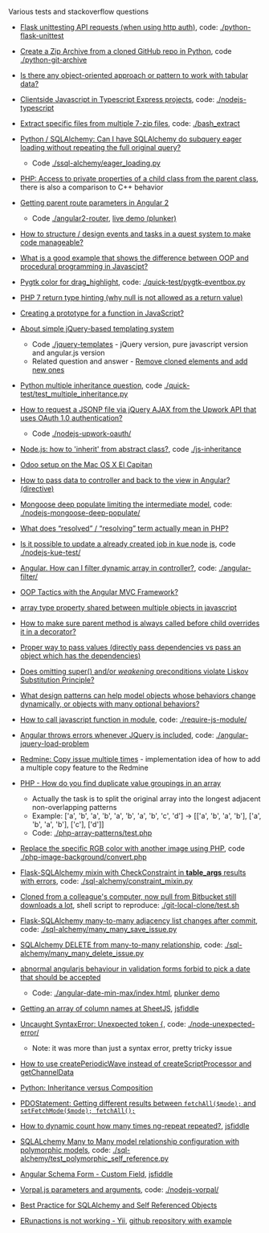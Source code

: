 Various tests and stackoverflow questions

- [Flask unittesting API requests (when using http auth)](https://stackoverflow.com/questions/47303117), code: [./python-flask-unittest](./python-flask-unittest)

- [Create a Zip Archive from a cloned GitHub repo in Python](https://stackoverflow.com/questions/47578807), code [./python-git-archive](./python-git-archive)

- [Is there any object-oriented approach or pattern to work with tabular data?](https://stackoverflow.com/questions/47303117)

- [Clientside Javascript in Typescript Express projects](https://stackoverflow.com/q/47128397/4612064), code: [./nodejs-typescript](./nodejs-typescript)

- [Extract specific files from multiple 7-zip files](https://stackoverflow.com/q/41880854/4612064), code: [./bash_extract](./bash_extract)

- [Python / SQLAlchemy: Can I have SQLAlchemy do subquery eager loading without repeating the full original query?](http://stackoverflow.com/a/39073859/4612064)
  - Code [./ssql-alchemy/eager_loading.py](./ssql-alchemy/eager_loading.py)

- [PHP: Access to private properties of a child class from the parent class](http://stackoverflow.com/q/39056873/4612064), there is also a comparison to C++ behavior

- [Getting parent route parameters in Angular 2](http://stackoverflow.com/q/38030295/4612064)
  - Code [./angular2-router](./angular2-router), [live demo (plunker)](http://plnkr.co/edit/ymlXIXGnuRdAVwMZsGVU?p=preview)

- [How to structure / design events and tasks in a quest system to make code manageable?](http://stackoverflow.com/questions/37948215/how-to-structure-design-events-and-tasks-in-a-quest-system-to-make-code-manage/37955098#37955098)

- [What is a good example that shows the difference between OOP and procedural programming in Javascipt?](http://stackoverflow.com/q/36815518/4612064)

- [Pygtk color for drag_highlight](http://stackoverflow.com/questions/34954500/pygtk-color-for-drag-highlight), code: [./quick-test/pygtk-eventbox.py](./quick-test/pygtk-eventbox.py)

- [PHP 7 return type hinting (why null is not allowed as a return value)](http://stackoverflow.com/questions/36544084/php-7-return-type-hinting/36596514#36596514)

- [Creating a prototype for a function in JavaScript?](http://stackoverflow.com/questions/35911888/creating-a-prototype-for-a-function-in-javascript/35926412#35926412)

- [About simple jQuery-based templating system](http://stackoverflow.com/questions/35536144/persuading-scripts-to-play-nicely-together/35656555)
  - Code [./jquery-templates](./jquery-templates) - jQuery version, pure javascript version and angular.js version
  - Related question and answer - [Remove cloned elements and add new ones](http://stackoverflow.com/questions/35023369/remove-cloned-elements-and-add-new-ones/35025496)

- [Python multiple inheritance question](http://stackoverflow.com/q/35626923/4612064), code [./quick-test/test_multiple_inheritance.py](./quick-test/test_multiple_inheritance.py)

- [How to request a JSONP file via jQuery AJAX from the Upwork API that uses OAuth 1.0 authentication?](http://stackoverflow.com/questions/35408176/how-to-request-a-jsonp-file-via-jquery-ajax-from-the-upwork-api-that-uses-oauth)
  - Code [./nodejs-upwork-oauth/](./nodejs-upwork-oauth/)

- [Node.js: how to 'inherit' from abstract class?](http://stackoverflow.com/q/35319739/4612064), code [./js-inheritance](./js-inheritance)

- [Odoo setup on the Mac OS X El Capitan](http://stackoverflow.com/questions/35122765/unable-to-run-odoo-properly-in-mac-os-x/35303294#35303294)

- [How to pass data to controller and back to the view in Angular? (directive)](http://stackoverflow.com/questions/35325456/how-to-pass-data-to-controller-and-back-to-the-view-in-angular/35326035#35326035)

- [Mongoose deep populate limiting the intermediate model](http://stackoverflow.com/questions/34786589/mongoose-deep-populate-limiting-intermediate-model/35241056), code: [./nodejs-mongoose-deep-populate/](./nodejs-mongoose-deep-populate/)

- [What does “resolved” / “resolving” term actually mean in PHP?](http://stackoverflow.com/a/35189219/4612064)

- [Is it possible to update a already created job in kue node js](http://stackoverflow.com/questions/34919808/is-it-possible-to-update-a-already-created-job-in-kue-node-js), code [./nodejs-kue-test/](./nodejs-kue-test/)

- [Angular. How can I filter dynamic array in controller?](http://stackoverflow.com/a/35186340/4612064), code: [./angular-filter/](./angular-filter/)

- [OOP Tactics with the Angular MVC Framework?](http://stackoverflow.com/a/35184031/4612064)

- [array type property shared between multiple objects in javascript](http://stackoverflow.com/a/35178442/4612064)

- [How to make sure parent method is always called before child overrides it in a decorator?](http://stackoverflow.com/a/35141321/4612064)

- [Proper way to pass values (directly pass dependencies vs pass an object which has the dependencies)](http://stackoverflow.com/a/35132205/4612064)

- [Does omitting super() and/or *weakening* preconditions violate Liskov Substitution Principle?](http://stackoverflow.com/a/35100019/4612064)

- [What design patterns can help model objects whose behaviors change dynamically, or objects with many optional behaviors?](http://stackoverflow.com/a/35114637/4612064)

- [How to call javascript function in module](http://stackoverflow.com/q/35090950/4612064), code: [./require-js-module/](./require-js-module/)

- [Angular throws errors whenever JQuery is included](http://stackoverflow.com/questions/34904109/angular-throws-errors-whenever-jquery-is-included), code: [./angular-jquery-load-problem](./angular-jquery-load-problem)

- [Redmine: Copy issue multiple times](http://stackoverflow.com/a/34995100/4612064) - implementation idea of how to add a multiple copy feature to the Redmine

- [PHP - How do you find duplicate value groupings in an array](http://stackoverflow.com/q/21295384/4612064)
  - Actually the task is to split the original array into the longest adjacent non-overlapping patterns
  - Example: ['a', 'b', 'a', 'b', 'a', 'b', 'a', 'b', 'c', 'd'] -> [['a', 'b', 'a', 'b'], ['a', 'b', 'a', 'b'], ['c'], ['d']]
  - Code: [./php-array-patterns/test.php](./php-array-patterns/test.php)

- [Replace the specific RGB color with another image using PHP](http://stackoverflow.com/a/34979853/4612064), code [./php-image-background/convert.php](./php-image-background/convert.php)

- [Flask-SQLAlchemy mixin with CheckConstraint in __table_args__ results with errors](http://stackoverflow.com/q/34974021/4612064), code: [./sql-alchemy/constraint_mixin.py](./sql-alchemy/constraint_mixin.py)

- [Cloned from a colleague's computer, now pull from Bitbucket still downloads a lot](http://stackoverflow.com/q/34828587/4612064), shell script to reproduce: [./git-local-clone/test.sh](./git-local-clone/test.sh)

- [Flask-SQLAlchemy many-to-many adjacency list changes after commit](http://stackoverflow.com/q/34945722/4612064), code: [./sql-alchemy/many_many_save_issue.py](./sql-alchemy/many_many_save_issue.py)

- [SQLAlchemy DELETE from many-to-many relationship](http://stackoverflow.com/q/34935348/4612064), code: [./sql-alchemy/many_many_delete_issue.py](./sql-alchemy/many_many_delete_issue.py)

- [abnormal angularjs behaviour in validation forms forbid to pick a date that should be accepted](http://stackoverflow.com/questions/34906048/abnormal-angularjs-behaviour-in-validation-forms-forbid-to-pick-a-date-that-shou/34944246#34944246)
  - Code: [./angular-date-min-max/index.html](./angular-date-min-max/index.html), [plunker demo](http://plnkr.co/edit/BBr668?p=preview)

- [Getting an array of column names at SheetJS](http://stackoverflow.com/a/34900620/4612064), [jsfiddle](https://jsfiddle.net/serebrov/cbxhcovz/1/)

- [Uncaught SyntaxError: Unexpected token {](http://stackoverflow.com/a/34887630/4612064), code: [./node-unexpected-error/](./node-unexpected-error/)
  - Note: it was more than just a syntax error, pretty tricky issue

- [How to use createPeriodicWave instead of createScriptProcessor and getChannelData](http://stackoverflow.com/q/34226176/4612064)

- [Python: Inheritance versus Composition](http://stackoverflow.com/a/34832643/4612064)

- [PDOStatement: Getting different results between `fetchAll($mode);` and `setFetchMode($mode); fetchAll();`](http://stackoverflow.com/a/34779577/4612064)

- [How to dynamic count how many times ng-repeat repeated?](http://stackoverflow.com/a/34831072/4612064), [jsfiddle](https://jsfiddle.net/serebrov/6f24b4b8/1/)

- [SQLALchemy Many to Many model relationship configuration with polymorphic models](http://stackoverflow.com/a/34831614/4612064), code: [./sql-alchemy/test_polymorphic_self_reference.py](./sql-alchemy/test_polymorphic_self_reference.py)

- [Angular Schema Form - Custom Field](http://stackoverflow.com/a/34784855/4612064), [jsfiddle](http://jsfiddle.net/serebrov/o0yced6o/1/)

- [Vorpal.js parameters and arguments](http://stackoverflow.com/a/34778246/4612064), code: [./nodejs-vorpal/](./nodejs-vorpal/)

- [Best Practice for SQLAlchemy and Self Referenced Objects](http://stackoverflow.com/a/34776326/4612064)

- [ERunactions is not working - Yii](http://stackoverflow.com/a/34755596/4612064), [github repository with example](https://github.com/serebrov/yii-test-runactions)
